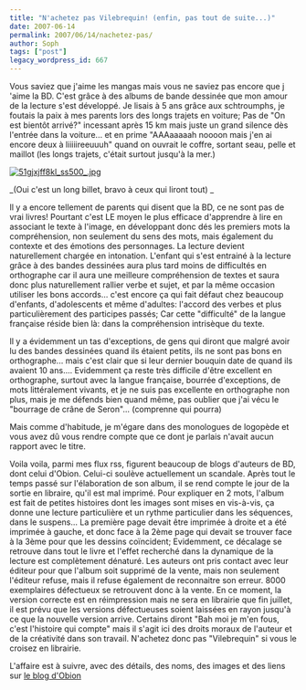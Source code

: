```yaml
---
title: "N'achetez pas Vilebrequin! (enfin, pas tout de suite...)"
date: 2007-06-14
permalink: 2007/06/14/nachetez-pas/
author: Soph
tags: ["post"]
legacy_wordpress_id: 667
---
```


Vous saviez que j'aime les mangas mais vous ne saviez pas encore que j 'aime la BD.  C'est grâce à des albums de bande dessinée que mon amour de la lecture s'est développé. Je lisais à 5 ans grâce aux schtroumphs, je foutais la paix à mes parents lors des longs trajets en voiture; Pas de "On est bientôt arrivé?" incessant après 15 km mais juste un grand silence dès l'entrée dans la voiture... et en prime "AAAaaaaah noooon mais j'en ai encore deux à liiiiireeuuuh" quand on ouvrait le coffre, sortant seau, pelle et maillot (les longs trajets, c'était surtout jusqu'à la mer.)

<a href="https://64k.be/wp-content/uploads/2007/06/51gjxjff8kl_ss500_.jpg" title="51gjxjff8kl_ss500_.jpg"><img src="https://64k.be/wp-content/uploads/2007/06/51gjxjff8kl_ss500_.jpg" alt="51gjxjff8kl_ss500_.jpg" /></a>

<!-- excerpt -->

_(Oui c'est un long billet, bravo à ceux qui liront tout) _

Il y a encore tellement de parents qui disent que la BD, ce ne sont pas de vrai livres! Pourtant c'est LE moyen le plus efficace d'apprendre à lire en associant le texte à l'image, en développant donc dés les premiers mots la compréhension, non seulement du sens des mots, mais également du contexte et des émotions des personnages. La lecture devient naturellement chargée en intonation. L'enfant qui s'est entrainé à la lecture grâce à des bandes dessinées aura plus tard moins de difficultés en orthographe car il aura une meilleure compréhension de textes et saura donc plus naturellement rallier verbe et sujet, et par la même occasion utiliser les bons accords... c'est encore ça qui fait défaut chez beaucoup d'enfants,  d'adolescents et même d'adultes: l'accord des verbes et plus particulièrement des participes passés; Car cette "difficulté" de la langue française réside bien là: dans la compréhension intrisèque du texte.

Il y a évidemment un tas d'exceptions, de gens qui diront que malgré avoir lu des bandes dessinées quand ils étaient petits, ils ne sont pas bons en orthographe... mais c'est clair que si leur dernier bouquin date de quand ils avaient 10 ans.... Evidemment ça reste très difficile d'être excellent en orthographe, surtout avec la langue française, bourrée d'exceptions, de mots littéralement vivants, et je ne suis pas excellente en orthographe non plus, mais je me défends bien quand même, pas oublier que j'ai vécu le "bourrage de crâne de Seron"... (comprenne qui pourra)

Mais comme d'habitude, je m'égare dans des monologues de logopède et vous avez dû vous rendre compte que ce dont je parlais n'avait aucun rapport avec le titre.

Voila voila, parmi mes flux rss, figurent beaucoup de blogs d'auteurs de BD, dont celui d'Obion. Celui-ci soulève actuellement un scandale. Après tout le temps passé sur l'élaboration de son album, il se rend compte le jour de la sortie en libraire, qu'il est mal imprimé. Pour expliquer en 2 mots, l'album est fait de petites histoires dont les images sont mises en vis-à-vis, ça donne une lecture particulière et un rythme particulier dans les séquences, dans le suspens... La première page devait être imprimée à droite et a été imprimée à gauche, et donc face à la 2ème page qui devait se trouver face à la 3ème pour que les dessins coïncident; Evidemment, ce décalage se retrouve dans tout le livre et l'effet recherché dans la dynamique de la lecture est complètement dénaturé. Les auteurs ont pris contact avec leur éditeur pour que l'album soit supprimé de la vente, mais non seulement l'éditeur refuse, mais il refuse également de reconnaitre son erreur. 8000 exemplaires défectueux se retrouvent donc à la vente. En ce moment, la version correcte est en réimpression mais ne sera en librairie que fin juillet, il est prévu que les versions défectueuses soient laissées en rayon jusqu'à ce que la nouvelle version arrive. Certains diront "Bah moi je m'en fous, c'est l'histoire qui compte" mais il s'agit ici des droits moraux de l'auteur et de la créativité dans son travail. N'achetez donc pas "Vilebrequin" si vous le croisez en librairie.

L'affaire est à suivre,  avec des détails, des noms, des images et des liens sur [le blog d'Obion](http://grmb.free.fr/index.php)

